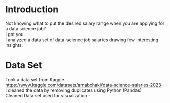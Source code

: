 # Introduction
Not knowing what to put the desired salary range when you are applying for a data science job? <br>
I got you.<br> I analyzed a data set of data-science job salaries drawing few interesting insights. 
# Data Set 
Took a data set from Kaggle https://www.kaggle.com/datasets/arnabchaki/data-science-salaries-2023 <br>
I cleaned the data by removing duplicates using Python (Pandas) <br>
Cleaned Data set used for visualization - 
